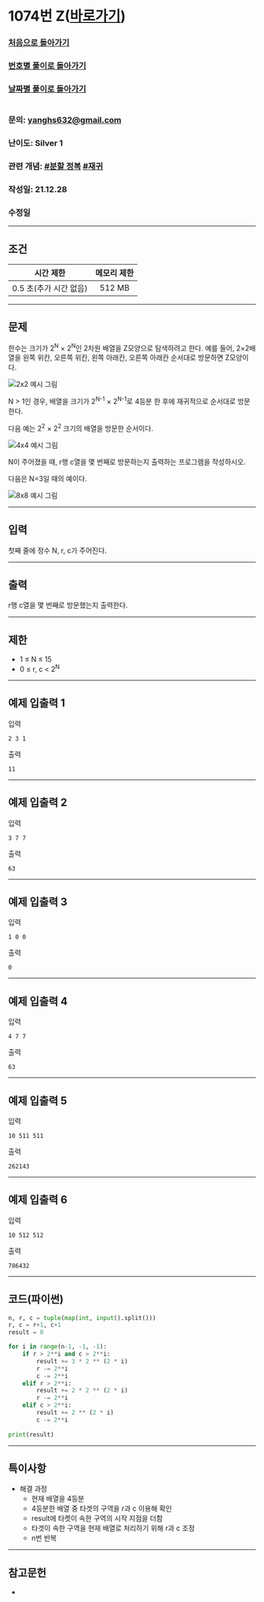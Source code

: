 # 1074번 Z([바로가기](https://www.acmicpc.net/problem/1074))

### [처음으로 돌아가기](/README.md)
### [번호별 풀이로 돌아가기](README.md)
### [날짜별 풀이로 돌아가기](/Sort%20by%20date.md)
#
### 문의: yanghs632@gmail.com
### 난이도: Silver 1
### 관련 개념: [#분할 정복](https://www.acmicpc.net/problemset?sort=ac_desc&algo=24) [#재귀](https://www.acmicpc.net/problemset?sort=ac_desc&algo=62)
### 작성일: 21.12.28
### 수정일

---
## 조건
시간 제한|메모리 제한|
:---:|:---:
0.5 초(추가 시간 없음)|512 MB

---
## 문제
한수는 크기가 2<sup>N</sup> × 2<sup>N</sup>인 2차원 배열을 Z모양으로 탐색하려고 한다. 예를 들어, 2×2배열을 왼쪽 위칸, 오른쪽 위칸, 왼쪽 아래칸, 오른쪽 아래칸 순서대로 방문하면 Z모양이다.

![2x2 예시 그림](1074번%20Z%20problem%202x2.png "2x2 예시 그림")

N > 1인 경우, 배열을 크기가 2<sup>N-1</sup> × 2<sup>N-1</sup>로 4등분 한 후에 재귀적으로 순서대로 방문한다.

다음 예는 2<sup>2</sup> × 2<sup>2</sup> 크기의 배열을 방문한 순서이다.

![4x4 예시 그림](1074번%20Z%20problem%204x4.png "4x4 예시 그림")

N이 주어졌을 때, r행 c열을 몇 번째로 방문하는지 출력하는 프로그램을 작성하시오.

다음은 N=3일 때의 예이다.

![8x8 예시 그림](1074번%20Z%20problem%208x8.png "8x8 예시 그림")

---
## 입력
첫째 줄에 정수 N, r, c가 주어진다.

---
## 출력
r행 c열을 몇 번째로 방문했는지 출력한다.

---
## 제한
- 1 ≤ N ≤ 15
- 0 ≤ r, c < 2<sup>N</sup>

---
## 예제 입출력 1
입력
```
2 3 1
```

출력
```
11
```

---
## 예제 입출력 2
입력
```
3 7 7
```

출력
```
63
```

---
## 예제 입출력 3
입력
```
1 0 0
```

출력
```
0
```

---
## 예제 입출력 4
입력
```
4 7 7
```

출력
```
63
```

---
## 예제 입출력 5
입력
```
10 511 511
```

출력
```
262143
```

---
## 예제 입출력 6
입력
```
10 512 512
```

출력
```
786432
```

---
## 코드(파이썬)
```python
n, r, c = tuple(map(int, input().split()))
r, c = r+1, c+1
result = 0

for i in range(n-1, -1, -1):
    if r > 2**i and c > 2**i:
        result += 3 * 2 ** (2 * i)
        r -= 2**i
        c -= 2**i
    elif r > 2**i:
        result += 2 * 2 ** (2 * i)
        r -= 2**i
    elif c > 2**i:
        result += 2 ** (2 * i)
        c -= 2**i
    
print(result)


```

---
## 특이사항
- 해결 과정
  - 현재 배열을 4등분
  - 4등분한 배열 중 타겟의 구역을 r과 c 이용해 확인
  - result에 타켓이 속한 구역의 시작 지점을 더함
  - 타겟이 속한 구역을 현재 배열로 처리하기 위해 r과 c 조정
  - n번 반복

---
## 참고문헌
- 

